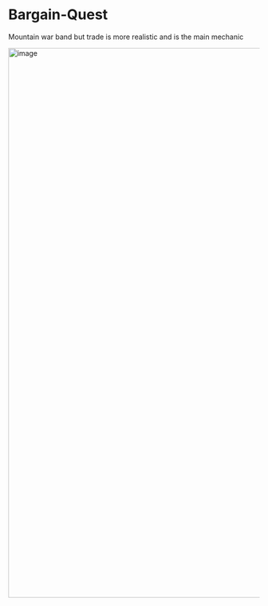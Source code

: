 # Bargain-Quest

Mountain war band but trade is more realistic and is the main mechanic 

<img width="1569" height="1103" alt="image" src="https://github.com/user-attachments/assets/9d5c6da9-b45f-405a-8409-742d896eaee2" />
